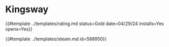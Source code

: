 # Kingsway

{{#template ../templates/rating.md status=Gold date=04/29/24 installs=Yes opens=Yes}}

{{#template ../templates/steam.md id=588950}}